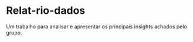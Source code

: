 # Relat-rio-dados
Um trabalho para analisar e apresentar os principais insights achados pelo grupo.
